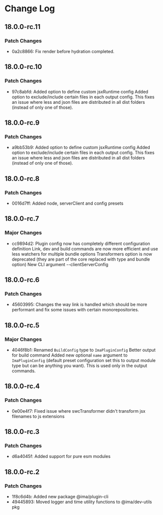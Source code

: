 # Change Log

## 18.0.0-rc.11

### Patch Changes

- 0a2c8866: Fix render before hydration completed.

## 18.0.0-rc.10

### Patch Changes

- 97c8abfd: Added option to define custom jsxRuntime config
  Added option to exclude/include certain files in each output config. This fixes an issue where less and json files are distributed in all dist folders (instead of only one of those).

## 18.0.0-rc.9

### Patch Changes

- a9bb53b9: Added option to define custom jsxRuntime config
  Added option to exclude/include certain files in each output config. This fixes an issue where less and json files are distributed in all dist folders (instead of only one of those).

## 18.0.0-rc.8

### Patch Changes

- 0016d7ff: Added node, serverClient and config presets

## 18.0.0-rc.7

### Major Changes

- cc9894d2: Plugin config now has completely different configuration definition
  Link, dev and build commands are now more efficient and use less watchers for multiple bundle options
  Transformers option is now deprecated (they are part of the core replaced with type and bundle option)
  New CLI argument --clientServerConfig

## 18.0.0-rc.6

### Patch Changes

- 45603995: Changes the way link is handled which should be more performant and fix some issues with certain monorepositories.

## 18.0.0-rc.5

### Major Changes

- 4046f8b1: Renamed `BuildConfig` type to `ImaPluginConfig`
  Better output for build command
  Added new optional `name` argument to `ImaPluginConfig` (default preset configuration set this to output module type but can be anything you want). This is used only in the output commands.

## 18.0.0-rc.4

### Patch Changes

- 0e00e4f7: Fixed issue where swcTransformer didn't transform jsx filenames to js extensions

## 18.0.0-rc.3

### Patch Changes

- d6a4045f: Added support for pure esm modules

## 18.0.0-rc.2

### Patch Changes

- 1f8c6d4b: Added new package @ima/plugin-cli
- 49445893: Moved logger and time utility functions to @ima/dev-utils pkg

